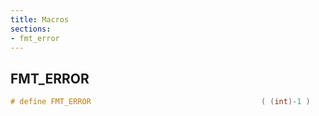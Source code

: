 ```yaml
---
title: Macros
sections:
- fmt_error
---
```


## FMT_ERROR

```c
# define FMT_ERROR                                      ( (int)-1 )
```
